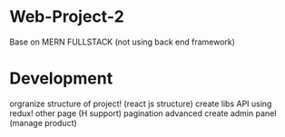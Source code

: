 # Web-Project-2
Base on MERN FULLSTACK
(not using back end framework)


# Development
orgranize structure of project! (react js structure)
create libs API
using redux!
other page (H support)
pagination advanced
create admin panel (manage product)
